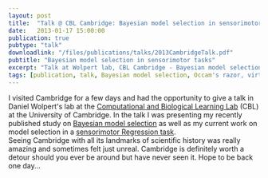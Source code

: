 ```yaml
---
layout: post
title:  "Talk @ CBL Cambridge: Bayesian model selection in sensorimotor tasks"
date:   2013-01-17 15:00:00
publication: true
pubtype: "talk"
downloadlink: "/files/publications/talks/2013CambridgeTalk.pdf"
pubtitle: "Bayesian model selection in sensorimotor tasks"
excerpt: "Talk at Wolpert lab, CBL Cambridge - Bayesian model selection in sensorimotor tasks."
tags: [publication, talk, Bayesian model selection, Occam's razor, virtual reality experiment]
---
```

I visited Cambridge for a few days and had the opportunity to give a talk in Daniel Wolpert's lab at the [Computational and Biological Learning Lab](http://learning.eng.cam.ac.uk/Public/) (CBL) at the University of Cambridge. In the talk I was presenting my recently published study on [Bayesian model selection](/Paper-BayesianModelSelection/) as well as my current work on model selection in a [sensorimotor Regression task](/Paper-OccamsRazorSensorimotor/).  
Seeing Cambridge with all its landmarks of scientific history was really amazing and sometimes felt just unreal. Cambridge is definitely worth a detour should you ever be around but have never seen it. Hope to be back one day...
